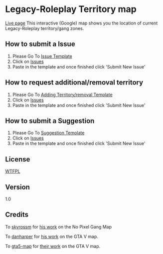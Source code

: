 Legacy-Roleplay Territory map
====
[Live page](https://w1lsoncodes.github.io/legacy-gangmap/)
This interactive (Google) map shows you the location of current Legacy-Roleplay territory/gang zones.


## How to submit a Issue

1. Please Go To [Issue Template](https://github.com/W1lsonCodes/legacy-map-issue-tracker/blob/master/template/issues.md)
2. Click on [Issues](https://github.com/W1lsonCodes/legacy-map-issue-tracker/issues)
3. Paste in the template and once finished click 'Submit New Issue'

## How to request additional/removal territory
1. Please Go To [Adding Territory/removal Template](https://github.com/W1lsonCodes/legacy-map-issue-tracker/blob/master/template/add_territory.md)
2. Click on [Issues](https://github.com/W1lsonCodes/legacy-map-issue-tracker/issues)
3. Paste in the template and once finished click 'Submit New Issue'

## How to submit a Suggestion
1. Please Go To [Suggestion Template](https://github.com/W1lsonCodes/legacy-map-issue-tracker/blob/master/template/suggestion.md)
2. Click on [Issues](https://github.com/W1lsonCodes/legacy-map-issue-tracker/issues)
3. Paste in the template and once finished click 'Submit New Issue'

## License

[WTFPL](LICENSE)

## Version

1.0

## Credits

To [skyrossm](https://github.com/skyrossm) for [his work](https://github.com/skyrossm/np-gangmap) on the No Pixel Gang Map

To [danharper](https://github.com/danharper/) for [his work](https://github.com/danharper/GTAV) on the GTA V map.

To [gta5-map](https://github.com/gta5-map) for [their work](https://github.com/gta5-map/gta5-map.github.io) on the GTA V map.
